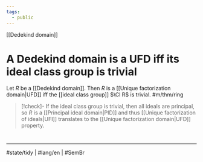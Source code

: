 ```yaml
---
tags:
  - public
---
```

[[Dedekind domain]]
# A Dedekind domain is a UFD iff its ideal class group is trivial

Let $R$ be a [[Dedekind domain]].
Then $R$ is a [[Unique factorization domain|UFD]] iff the [[ideal class group]] $\Cl R$ is trivial. #m/thm/ring 

> [!check]-
> If the ideal class group is trivial, then all ideals are principal, so $R$ is a [[Principal ideal domain|PID]] and thus [[Unique factorization of ideals|UFI]] translates to the [[Unique factorization domain|UFD]] property. <span class="QED"/>


#
---
#state/tidy | #lang/en | #SemBr
